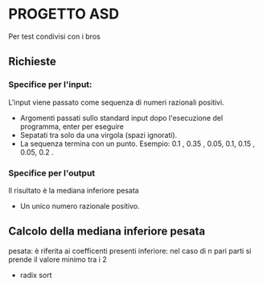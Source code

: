PROGETTO ASD
============

Per test condivisi con i bros

Richieste
---------

### Specifice per l'input:
L'input viene passato come sequenza di numeri razionali positivi.
* Argomenti passati sullo standard input dopo l'esecuzione del programma, enter per eseguire
* Sepatati tra solo da una virgola (spazi ignorati).
* La sequenza termina con un punto.
Esempio:
0.1 , 0.35 , 0.05, 0.1, 0.15 , 0.05, 0.2 .

### Specifice per l'output 
Il risultato è la mediana inferiore pesata
* Un unico numero razionale positivo.

Calcolo della mediana inferiore pesata
--------------------------------------
pesata: è riferita ai coefficenti presenti
inferiore: nel caso di n pari parti si prende il valore minimo tra i 2

* radix sort
